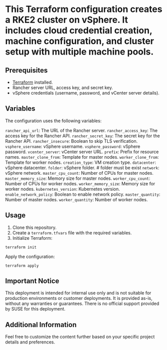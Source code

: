 # This Terraform configuration creates a RKE2 cluster on vSphere. It includes cloud credential creation, machine configuration, and cluster setup with multiple machine pools.


## Prerequisites

- [Terraform](https://www.terraform.io/downloads.html) installed.
- Rancher server URL, access key, and secret key.
- vSphere credentials (username, password, and vCenter server details).

## Variables

The configuration uses the following variables:

`rancher_api_url`: The URL of the Rancher server.
`rancher_access_key`: The access key for the Rancher API.
`rancher_secret_key`: The secret key for the Rancher API.
`rancher_insecure`: Boolean to skip TLS verification.
`vsphere_username`: vSphere username.
`vsphere_password`: vSphere password.
`vcenter_server`: vCenter server URL.
`prefix`: Prefix for resource names.
`master_clone_from`: Template for master nodes.
`worker_clone_from`: Template for worker nodes.
`creation_type`: VM creation type.
`datacenter`: vSphere datacenter.
`folder`: vSphere folder.                # folder must be exist
`network`: vSphere network.
`master_cpu_count`: Number of CPUs for master nodes.
`master_memory_size`: Memory size for master nodes.
`worker_cpu_count`: Number of CPUs for worker nodes.
`worker_memory_size`: Memory size for worker nodes.
`kubernetes_version`: Kubernetes version.
`enable_network_policy`: Boolean to enable network policy.
`master_quantity`: Number of master nodes.
`worker_quantity`: Number of worker nodes.


## Usage

1. Clone this repository.
2. Create a `terraform.tfvars` file with the required variables.
3. Initialize Terraform:

~~~
terraform init
~~~

Apply the configuration:

~~~
terraform apply
~~~

## Important Notice
This deployment is intended for internal use only and is not suitable for production environments or customer deployments. It is provided as-is, without any warranties or guarantees. There is no official support provided by SUSE for this deployment.

## Additional Information
Feel free to customize the content further based on your specific project details and preferences.